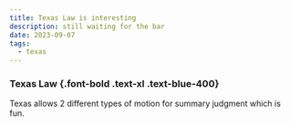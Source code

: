 ```yaml
---
title: Texas Law is interesting
description: still waiting for the bar
date: 2023-09-07
tags:
  - texas
---
```


### Texas Law {.font-bold .text-xl .text-blue-400}

Texas allows 2 different types of motion for summary judgment which is fun.
